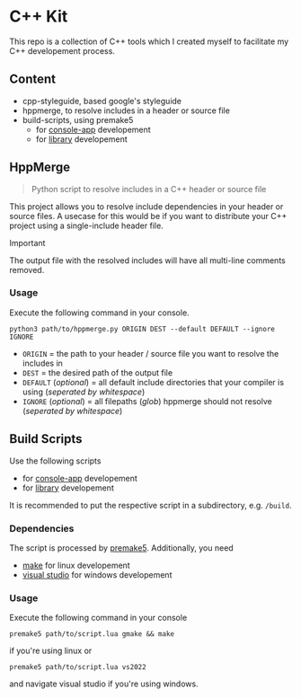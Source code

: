 # C++ Kit
This repo is a collection of C++ tools which I created myself to facilitate my C++ developement process.
## Content
- cpp-styleguide, based google's styleguide
- hppmerge, to resolve includes in a header or source file
- build-scripts, using premake5
    - for [console-app](app.lua) developement
    - for [library](lib.lua) developement

## HppMerge
>Python script to resolve includes in a C++ header or source file

This project allows you to resolve include dependencies in your header or source files.
A usecase for this would be if you want to distribute your C++ project using a single-include header file.

>[!IMPORTANT]  
>The output file with the resolved includes will have all multi-line comments removed.

### Usage
Execute the following command in your console.
```console
python3 path/to/hppmerge.py ORIGIN DEST --default DEFAULT --ignore IGNORE
```
- `ORIGIN` = the path to your header / source file you want to resolve the includes in
- `DEST` = the desired path of the output file
- `DEFAULT` (_optional_) = all default include directories that your compiler is using (_seperated by whitespace_)
- `IGNORE` (_optional_) = all filepaths (_glob_) hppmerge should not resolve (_seperated by whitespace_)

## Build Scripts
Use the following scripts
- for [console-app](app.lua) developement
- for [library](lib.lua) developement

It is recommended to put the respective script in a subdirectory, e.g. `/build`.
### Dependencies
The script is processed by [premake5](https://premake.github.io).
Additionally, you need
- [make](https://www.gnu.org/software/make) for linux developement
- [visual studio](https://visualstudio.microsoft.com) for windows developement

### Usage
Execute the following command in your console
```console
premake5 path/to/script.lua gmake && make
```
if you're using linux or
```console
premake5 path/to/script.lua vs2022
```
and navigate visual studio
if you're using windows.